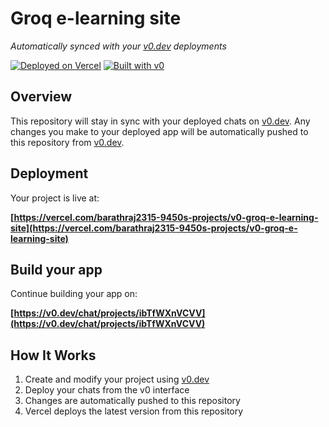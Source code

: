 # Groq e-learning site

*Automatically synced with your [v0.dev](https://v0.dev) deployments*

[![Deployed on Vercel](https://img.shields.io/badge/Deployed%20on-Vercel-black?style=for-the-badge&logo=vercel)](https://vercel.com/barathraj2315-9450s-projects/v0-groq-e-learning-site)
[![Built with v0](https://img.shields.io/badge/Built%20with-v0.dev-black?style=for-the-badge)](https://v0.dev/chat/projects/ibTfWXnVCVV)

## Overview

This repository will stay in sync with your deployed chats on [v0.dev](https://v0.dev).
Any changes you make to your deployed app will be automatically pushed to this repository from [v0.dev](https://v0.dev).

## Deployment

Your project is live at:

**[https://vercel.com/barathraj2315-9450s-projects/v0-groq-e-learning-site](https://vercel.com/barathraj2315-9450s-projects/v0-groq-e-learning-site)**

## Build your app

Continue building your app on:

**[https://v0.dev/chat/projects/ibTfWXnVCVV](https://v0.dev/chat/projects/ibTfWXnVCVV)**

## How It Works

1. Create and modify your project using [v0.dev](https://v0.dev)
2. Deploy your chats from the v0 interface
3. Changes are automatically pushed to this repository
4. Vercel deploys the latest version from this repository